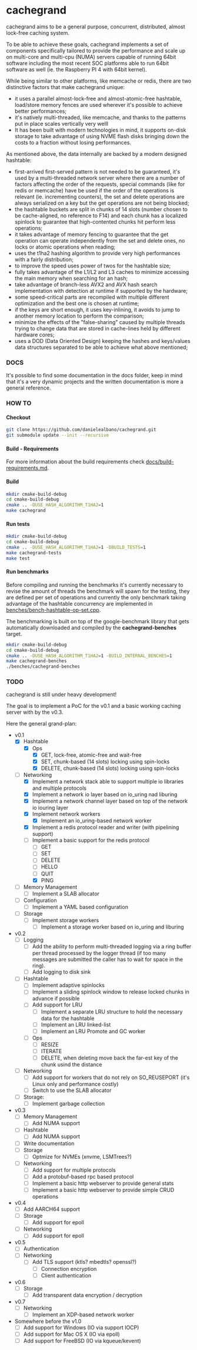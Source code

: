cachegrand
==========

cachegrand aims to be a general purpose, concurrent, distributed, almost lock-free caching system.

To be able to achieve these goals, cachegrand implements a set of components specifically tailored to provide the
performance and scale up on multi-core and multi-cpu (NUMA) servers capable of running 64bit software including the
most recent SOC platforms able to run 64bit software as well (ie. the Raspberry PI 4 with 64bit kernel).

While being similar to other platforms, like memcache or redis, there are two distinctive factors that make cachegrand
unique:
- it uses a parallel almost-lock-free and almost-atomic-free hashtable, load/store memory fences are used wherever it's
  possible to achieve better performances;
- it's natively multi-threaded, like memcache, and thanks to the patterns put in place scales vertically very welll
- It has been built with modern technologies in mind, it supports on-disk storage to take advantage of using NVME flash
  disks bringing down the costs to a fraction without losing performances.

As mentioned above, the data internally are backed by a modern designed hashtable:
- first-arrived first-served pattern is not needed to be guaranteed, it's used by a multi-threaded network server where
  there are a number of factors affecting the order of the requests, special commands (like for redis or memcache) have
  be used if the order of the operations is relevant (ie. incrementing counters), the set and delete operations are
  always serialized on a key but the get operations are not being blocked;
- the hashtable buckets are split in chunks of 14 slots (number chosen to be cache-aligned, no reference to F14) and
  each chunk has a localized spinlock to guarantee that high-contented chunks hit perform less operations;
- it takes advantage of memory fencing to guarantee that the get operation can operate independently from the set and
  delete ones, no locks or atomic operations when reading;
- uses the t1ha2 hashing algorithm to provide very high performances with a fairly distribution;
- to improve the speed uses power of twos for the hashtable size;
- fully takes advantage of the L1/L2 and L3 caches to minimize accessing the main memory when searching for an hash;
- take advantage of branch-less AVX2 and AVX hash search implementation with detection at runtime if supported by the
  hardware;
- some speed-critical parts are recompiled with multiple different optimization and the best one is chosen at runtime;
- if the keys are short enough, it uses key-inlining, it avoids to jump to another memory location to perform the 
  comparison;
- minimize the effects of the "false-sharing" caused by multiple threads trying to change data that are stored in
  cache-lines held by different hardware cores;
- uses a DOD (Data Oriented Design) keeping the hashes and keys/values data structures separated to be able to achieve
  what above mentioned;

### DOCS

It's possible to find some documentation in the docs folder, keep in mind that it's a very dynamic projects and the
written documentation is more a general reference.

### HOW TO

#### Checkout

```bash
git clone https://github.com/danielealbano/cachegrand.git
git submodule update --init --recursive
```

#### Build - Requirements

For more information about the build requirements check [docs/build-requirements.md](docs/build-requirements.md).

#### Build

```bash
mkdir cmake-build-debug
cd cmake-build-debug
cmake .. -DUSE_HASH_ALGORITHM_T1HA2=1
make cachegrand
```

#### Run tests
```bash
mkdir cmake-build-debug
cd cmake-build-debug
cmake .. -DUSE_HASH_ALGORITHM_T1HA2=1 -DBUILD_TESTS=1
make cachegrand-tests
make test
```

#### Run benchmarks

Before compiling and running the benchmarks it's currently necessary to revise the amount of threads the benchmark will
spawn for the testing, they are defined per set of operations and currently the only benchmark taking advantage of the
hashtable concurrency are implemented in [benches/bench-hashtable-op-set.cpp](benches/bench-hashtable-op-set.cpp).

The benchmarking is built on top of the google-benchmark library that gets automatically downloaded and compiled by
the **cachegrand-benches** target.

```bash
mkdir cmake-build-debug
cd cmake-build-debug
cmake .. -DUSE_HASH_ALGORITHM_T1HA2=1 -BUILD_INTERNAL_BENCHES=1
make cachegrand-benches
./benches/cachegrand-benches
```

### TODO

cachegrand is still under heavy development!

The goal is to implement a PoC for the v0.1 and a basic working caching server with by the v0.3.

Here the general grand-plan:
- v0.1 
    - [x] Hashtable
        - [x] Ops
            - [x] GET, lock-free, atomic-free and wait-free
            - [x] SET, chunk-based (14 slots) locking using spin-locks
            - [x] DELETE, chunk-based (14 slots) locking using spin-locks
    - [ ] Networking
        - [x] Implement a network stack able to support multiple io libraries and multiple protocols 
        - [x] Implement a network io layer based on io_uring nad liburing
        - [x] Implement a network channel layer based on top of the network io iouring layer
        - [x] Implement network workers
            - [x] Implement an io_uring-based network worker
        - [x] Implement a redis protocol reader and writer (with pipelining support)
        - [ ] Implement a basic support for the redis protocol
            - [ ] GET
            - [ ] SET
            - [ ] DELETE
            - [ ] HELLO
            - [ ] QUIT
            - [x] PING
    - [ ] Memory Management
        - [ ] Implement a SLAB allocator
    - [ ] Configuration
        - [ ] Implement a YAML based configuration
    - [ ] Storage
        - [ ] Implement storage workers
            - [ ] Implement a storage worker based on io_uring and liburing

- v0.2
    - [ ] Logging
        - [ ] Add the ability to perform multi-threaded logging via a ring buffer per thread processed by the logger
              thread (if too many messages are submitted the caller has to wait for space in the ring).
        - [ ] Add logging to disk sink
    - [ ] Hashtable
        - [ ] Implement adaptive spinlocks
        - [ ] Implement a sliding spinlock window to release locked chunks in advance if possible
        - [ ] Add support for LRU
            - [ ] Implement a separate LRU structure to hold the necessary data for the hashtable
            - [ ] Implement an LRU linked-list
            - [ ] Implement an LRU Promote and GC worker
        - [ ] Ops
            - [ ] RESIZE
            - [ ] ITERATE
            - [ ] DELETE, when deleting move back the far-est key of the chunk usind the distance
    - [ ] Networking
        - [ ] Add support for workers that do not rely on SO_REUSEPORT (it's Linux only and performance costly)
        - [ ] Switch to use the SLAB allocator
    - [ ] Storage:
        - [ ] Implement garbage collection

- v0.3
    - [ ] Memory Management
        - [ ] Add NUMA support
    - [ ] Hashtable
        - [ ] Add NUMA support
    - [ ] Write documentation
    - [ ] Storage
        - [ ] Optmize for NVMEs (xnvme, LSMTrees?)
    - [ ] Networking
        - [ ] Add support for multiple protocols
        - [ ] Add a protobuf-based rpc based protocol
        - [ ] Implement a basic http webserver to provide general stats
        - [ ] Implement a basic http webserver to provide simple CRUD operations 

- v0.4
    - [ ] Add AARCH64 support
    - [ ] Storage
        - [ ] Add support for epoll
    - [ ] Networking
        - [ ] Add support for epoll

- v0.5
    - [ ] Authentication
    - [ ] Networking
        - [ ] Add TLS support (ktls? mbedtls? openssl?)
            - [ ] Connection encryption
            - [ ] Client authentication

- v0.6
    - [ ] Storage
        - [ ] Add transparent data encryption / decryption

- v0.7
    - [ ] Networking
        - [ ] Implement an XDP-based network worker

- Somewhere before the v1.0
    - [ ] Add support for Windows (IO via support IOCP)
    - [ ] Add support for Mac OS X (IO via epoll)
    - [ ] Add support for FreeBSD (IO via kqueue/kevent)
